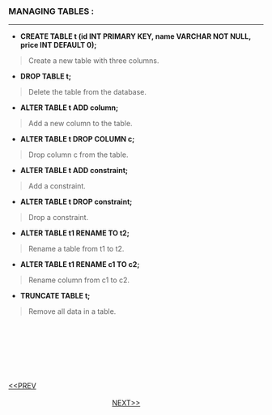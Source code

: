 ### MANAGING TABLES :
---
- **CREATE TABLE t (id INT PRIMARY KEY, name VARCHAR NOT NULL, price INT DEFAULT 0);**
> Create a new table with three columns.
- **DROP TABLE t;**
> Delete the table from the database.
- **ALTER TABLE t ADD column;**
> Add a new column to the table.
- **ALTER TABLE t DROP COLUMN c;**
> Drop column c from the table.
- **ALTER TABLE t ADD constraint;**
> Add a constraint.
- **ALTER TABLE t DROP constraint;**
> Drop a constraint.
- **ALTER TABLE t1 RENAME TO t2;**
> Rename a table from t1 to t2.
- **ALTER TABLE t1 RENAME c1 TO c2;**
> Rename column from c1 to c2.
- **TRUNCATE TABLE t;**
> Remove all data in a table.

<br/>
<br/>
<br/>
<br/>
<br/>
<br/>

[<<PREV](https://indeshan.github.io/SQL-Cheat-Sheet/SQLOperators) &nbsp;&nbsp;&nbsp;&nbsp;&nbsp;&nbsp;&nbsp;&nbsp;&nbsp;&nbsp;&nbsp;&nbsp;&nbsp;&nbsp;&nbsp;&nbsp;&nbsp;&nbsp;&nbsp;&nbsp;&nbsp;&nbsp;&nbsp;&nbsp;&nbsp;&nbsp;&nbsp;&nbsp;&nbsp;&nbsp;&nbsp;&nbsp;&nbsp;&nbsp;&nbsp;&nbsp;&nbsp;&nbsp;&nbsp;&nbsp;&nbsp;&nbsp;&nbsp;&nbsp;&nbsp;&nbsp;&nbsp;&nbsp;&nbsp;&nbsp;&nbsp;&nbsp;&nbsp;&nbsp;&nbsp;&nbsp;&nbsp;&nbsp;&nbsp;&nbsp;&nbsp;&nbsp;&nbsp;&nbsp;&nbsp;&nbsp;&nbsp;&nbsp;&nbsp;&nbsp;&nbsp;&nbsp;&nbsp;&nbsp;&nbsp;&nbsp;&nbsp;&nbsp;&nbsp;&nbsp;&nbsp;&nbsp;&nbsp;&nbsp;&nbsp;&nbsp;&nbsp;&nbsp;&nbsp;&nbsp;&nbsp;&nbsp;&nbsp;&nbsp;&nbsp;&nbsp;&nbsp;&nbsp;&nbsp;&nbsp;&nbsp;&nbsp;&nbsp;&nbsp;&nbsp;&nbsp;&nbsp;&nbsp;&nbsp;&nbsp;&nbsp;&nbsp;&nbsp;&nbsp;&nbsp;&nbsp;&nbsp;&nbsp;&nbsp;&nbsp;&nbsp;&nbsp;&nbsp;&nbsp;&nbsp;&nbsp;&nbsp;&nbsp;&nbsp;&nbsp;&nbsp;&nbsp;&nbsp;&nbsp;&nbsp;&nbsp;&nbsp;&nbsp;&nbsp;&nbsp;&nbsp;&nbsp;&nbsp;&nbsp;&nbsp;&nbsp;&nbsp;&nbsp;&nbsp;&nbsp;&nbsp;&nbsp;&nbsp;&nbsp;&nbsp;&nbsp;&nbsp;&nbsp;&nbsp;&nbsp;&nbsp;&nbsp;&nbsp;&nbsp;&nbsp;&nbsp;&nbsp;&nbsp;&nbsp;&nbsp;&nbsp;&nbsp;&nbsp;&nbsp;&nbsp;&nbsp;&nbsp;&nbsp;&nbsp;&nbsp;[NEXT>>](https://indeshan.github.io/ModifyingData/)
